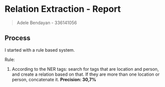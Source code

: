 # Relation Extraction - Report
> Adele Bendayan - 336141056

## Process
I started with a rule based system.

Rule:
1. According to the NER tags: search for tags that are location and person, and  create a relation based on that. If they are more than one location or person, concatenate it.
**Precision: 30,7%**
